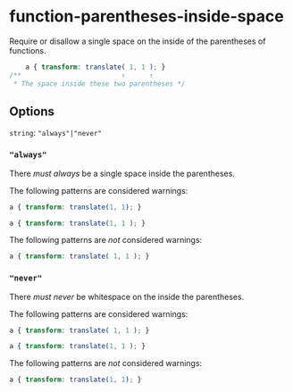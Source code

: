 # function-parentheses-inside-space

Require or disallow a single space on the inside of the parentheses of functions.

```css
    a { transform: translate( 1, 1 ); }
/**                         ↑      ↑
 * The space inside these two parentheses */
```

## Options

`string`: `"always"|"never"`

### `"always"`

There *must always* be a single space inside the parentheses.

The following patterns are considered warnings:

```css
a { transform: translate(1, 1); }
```

```css
a { transform: translate(1, 1 ); }
```

The following patterns are *not* considered warnings:

```css
a { transform: translate( 1, 1 ); }
```

### `"never"`

There *must never* be whitespace on the inside the parentheses.

The following patterns are considered warnings:

```css
a { transform: translate( 1, 1 ); }
```

```css
a { transform: translate(1, 1 ); }
```

The following patterns are *not* considered warnings:

```css
a { transform: translate(1, 1); }
```
